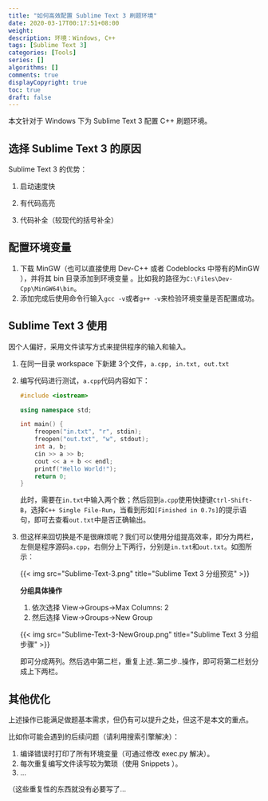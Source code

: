 ```yaml
---
title: "如何高效配置 Sublime Text 3 刷题环境"
date: 2020-03-17T00:17:51+08:00
weight: 
description: 环境：Windows, C++
tags: [Sublime Text 3]
categories: [Tools]
series: []
algorithms: []
comments: true
displayCopyright: true
toc: true
draft: false
---
```


本文针对于 Windows 下为 Sublime Text 3 配置 C++ 刷题环境。

<!--more-->

## 选择 Sublime Text 3 的原因

Sublime Text 3 的优势：


1. 启动速度快

2. 有代码高亮
3. 代码补全（较现代的括号补全）

## 配置环境变量

1. 下载 MinGW（也可以直接使用 Dev-C++ 或者 Codeblocks 中带有的MinGW ），并将其 bin 目录添加到环境变量 。比如我的路径为`C:\Files\Dev-Cpp\MinGW64\bin`。
2. 添加完成后使用命令行输入`gcc -v`或者`g++ -v`来检验环境变量是否配置成功。

## Sublime Text 3 使用

因个人偏好，采用文件读写方式来提供程序的输入和输入。

1. 在同一目录 workspace 下新建 3​ 个文件，`a.cpp, in.txt, out.txt`

2. 编写代码进行测试，`a.cpp`代码内容如下：

    ```cpp
    #include <iostream>

    using namespace std;

    int main() {
        freopen("in.txt", "r", stdin);  
        freopen("out.txt", "w", stdout);
        int a, b;
        cin >> a >> b;
        cout << a + b << endl;
        printf("Hello World!");
        return 0;
    }
    ```

   此时，需要在`in.txt`中输入两个数；然后回到`a.cpp`使用快捷键`Ctrl-Shift-B`，选择`C++ Single File-Run`，当看到形如`[Finished in 0.7s]`的提示语句，即可去查看`out.txt`中是否正确输出。

3. 但这样来回切换是不是很麻烦呢？我们可以使用分组提高效率，即分为两栏，左侧是程序源码`a.cpp`，右侧分上下两行，分别是`in.txt`和`out.txt`。如图所示：

   {{< img src="Sublime-Text-3.png" title="Sublime Text 3 分组预览" >}}

   **分组具体操作**

   1. 依次选择 View→Groups→Max Columns: 2
   2. 然后选择 View→Groups→New Group

   {{< img src="Sublime-Text-3-NewGroup.png" title="Sublime Text 3 分组步骤" >}}

   即可分成两列。然后选中第二栏，重复上述..第二步..操作，即可将第二栏划分成上下两栏。

## 其他优化

上述操作已能满足做题基本需求，但仍有可以提升之处，但这不是本文的重点。

比如你可能会遇到的后续问题（请利用搜索引擎解决）：

1. 编译错误时打印了所有环境变量（可通过修改 exec.py 解决）。
2. 每次重复编写文件读写较为繁琐（使用 Snippets ）。
3. ...

（这些重复性的东西就没有必要写了...
